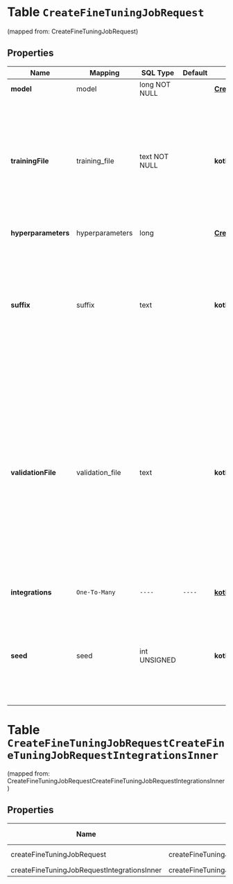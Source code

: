 
# Table `CreateFineTuningJobRequest`
(mapped from: CreateFineTuningJobRequest)

## Properties
Name | Mapping | SQL Type | Default | Type | Description | Notes
---- | ------- | -------- | ------- | ---- | ----------- | -----
**model** | model | long NOT NULL |  | [**CreateFineTuningJobRequestModel**](CreateFineTuningJobRequestModel.md) |  |  [foreignkey]
**trainingFile** | training_file | text NOT NULL |  | **kotlin.String** | The ID of an uploaded file that contains training data.  See [upload file](/docs/api-reference/files/upload) for how to upload a file.  Your dataset must be formatted as a JSONL file. Additionally, you must upload your file with the purpose &#x60;fine-tune&#x60;.  See the [fine-tuning guide](/docs/guides/fine-tuning) for more details.  | 
**hyperparameters** | hyperparameters | long |  | [**CreateFineTuningJobRequestHyperparameters**](CreateFineTuningJobRequestHyperparameters.md) |  |  [optional] [foreignkey]
**suffix** | suffix | text |  | **kotlin.String** | A string of up to 18 characters that will be added to your fine-tuned model name.  For example, a &#x60;suffix&#x60; of \&quot;custom-model-name\&quot; would produce a model name like &#x60;ft:gpt-3.5-turbo:openai:custom-model-name:7p4lURel&#x60;.  |  [optional]
**validationFile** | validation_file | text |  | **kotlin.String** | The ID of an uploaded file that contains validation data.  If you provide this file, the data is used to generate validation metrics periodically during fine-tuning. These metrics can be viewed in the fine-tuning results file. The same data should not be present in both train and validation files.  Your dataset must be formatted as a JSONL file. You must upload your file with the purpose &#x60;fine-tune&#x60;.  See the [fine-tuning guide](/docs/guides/fine-tuning) for more details.  |  [optional]
**integrations** | `One-To-Many` | `----` | `----`  | [**kotlin.Array&lt;CreateFineTuningJobRequestIntegrationsInner&gt;**](CreateFineTuningJobRequestIntegrationsInner.md) | A list of integrations to enable for your fine-tuning job. |  [optional]
**seed** | seed | int UNSIGNED |  | **kotlin.Int** | The seed controls the reproducibility of the job. Passing in the same seed and job parameters should produce the same results, but may differ in rare cases. If a seed is not specified, one will be generated for you.  |  [optional]







# **Table `CreateFineTuningJobRequestCreateFineTuningJobRequestIntegrationsInner`**
(mapped from: CreateFineTuningJobRequestCreateFineTuningJobRequestIntegrationsInner)

## Properties
Name | Mapping | SQL Type | Default | Type | Description | Notes
---- | ------- | -------- | ------- | ---- | ----------- | -----
createFineTuningJobRequest | createFineTuningJobRequest | long | | kotlin.Long | Primary Key | *one*
createFineTuningJobRequestIntegrationsInner | createFineTuningJobRequestIntegrationsInner | long | | kotlin.Long | Foreign Key | *many*





